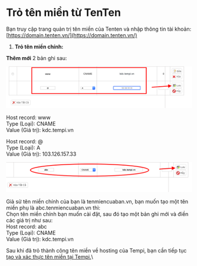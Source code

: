 # Trỏ tên miền từ TenTen

Bạn truy cập trang quản trị tên miền của Tenten và nhập thông tin tài khoản:\
&#x20;[https://domain.tenten.vn/](https://domain.tenten.vn/)

1. **Trỏ tên miền chính:**

**Thêm mới** 2 bản ghi sau:

![](<../../.gitbook/assets/Screen Shot 2019-11-28 at 6.14.24 PM copy (1) copy.png>)

Host record: www\
Type (Loại): CNAME\
Value (Giá trị): kdc.tempi.vn

Host record: @\
Type (Loại): A\
Value (Giá trị):  103.126.157.33&#x20;

![](<../../.gitbook/assets/Screen Shot 2019-11-28 at 6.17.51 PM copy (1) copy.png>)

Giả sử tên miền chính của bạn là tenmiencuaban.vn, bạn muốn tạo một tên miền phụ là abc.tenmiencuaban.vn thì:\
Chọn tên miền chính bạn muốn cài đặt, sau đó tạo một bản ghi mới và điền các giá trị như sau:\
Host record: abc\
Type (Loại): CNAME\
Value (Giá trị): kdc.tempi.vn

Sau khi đã trỏ thành công tên miền về hosting của Tempi, bạn cần tiếp tục [tạo và xác thực tên miền tại Tempi.](tao-va-xac-thuc-ten-mien-lai-tempi.md)\
